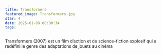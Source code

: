 ```yaml
---
title: Transformers
featured_image: Transformers.jpg
star: 4
date: 2025-01-08 08:30:34
tags:
---
```

Transformers (2007) est un film d’action et de science-fiction explosif qui a redéfini le genre des adaptations de jouets au cinéma